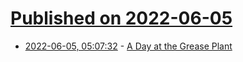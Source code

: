 # [Published on 2022-06-05](index.md)

* [2022-06-05, 05:07:32](https://news.ycombinator.com/item?id=31628197) - [A Day at the Grease Plant](https://placesjournal.org/article/gordon-parks-photographs-pittsburgh-grease-plant/)
